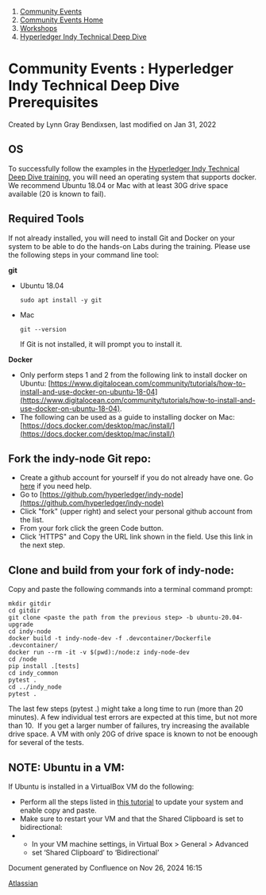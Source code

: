 1. [Community Events](index.html)
2. [Community Events Home](Community-Events-Home_21790731.html)
3. [Workshops](Workshops_21790888.html)
4. [Hyperledger Indy Technical Deep Dive](Hyperledger-Indy-Technical-Deep-Dive_21792290.html)

# Community Events : Hyperledger Indy Technical Deep Dive Prerequisites

Created by Lynn Gray Bendixsen, last modified on Jan 31, 2022

## OS

To successfully follow the examples in the [Hyperledger Indy Technical Deep Dive training](Hyperledger-Indy-Technical-Deep-Dive_21792290.html), you will need an operating system that supports docker. We recommend Ubuntu 18.04 or Mac with at least 30G drive space available (20 is known to fail).

## Required Tools

If not already installed, you will need to install Git and Docker on your system to be able to do the hands-on Labs during the training. Please use the following steps in your command line tool:

**git**

- Ubuntu 18.04
  
  ```
  sudo apt install -y git
  ```
- Mac
  
  ```
  git --version
  ```
  
  If Git is not installed, it will prompt you to install it.

**Docker**

- Only perform steps 1 and 2 from the following link to install docker on Ubuntu: [https://www.digitalocean.com/community/tutorials/how-to-install-and-use-docker-on-ubuntu-18-04](https://www.digitalocean.com/community/tutorials/how-to-install-and-use-docker-on-ubuntu-18-04).
- The following can be used as a guide to installing docker on Mac: [https://docs.docker.com/desktop/mac/install/](https://docs.docker.com/desktop/mac/install/)

## Fork the indy-node Git repo:

- Create a github account for yourself if you do not already have one. Go [here](https://www.wikihow.com/Create-an-Account-on-GitHub) if you need help.
- Go to [https://github.com/hyperledger/indy-node](https://github.com/hyperledger/indy-node)
- Click "fork" (upper right) and select your personal github account from the list.
- From your fork click the green Code button.
- Click 'HTTPS" and Copy the URL link shown in the field. Use this link in the next step.

## Clone and build from your fork of indy-node:

Copy and paste the following commands into a terminal command prompt:

```
mkdir gitdir
cd gitdir
git clone <paste the path from the previous step> -b ubuntu-20.04-upgrade
cd indy-node 
docker build -t indy-node-dev -f .devcontainer/Dockerfile .devcontainer/ 
docker run --rm -it -v $(pwd):/node:z indy-node-dev
cd /node
pip install .[tests]
cd indy_common 
pytest . 
cd ../indy_node
pytest . 

```

The last few steps (pytest .) might take a long time to run (more than 20 minutes). A few individual test errors are expected at this time, but not more than 10.  If you get a larger number of failures, try increasing the available drive space. A VM with only 20G of drive space is known to not be enoough for several of the tests.

## NOTE: Ubuntu in a VM:

If Ubuntu is installed in a VirtualBox VM do the following:

- Perform all the steps listed in [this tutorial](https://www.tecmint.com/install-virtualbox-guest-additions-in-ubuntu/) to update your system and enable copy and paste.
- Make sure to restart your VM and that the Shared Clipboard is set to bidirectional:
- - In your VM machine settings, in Virtual Box &gt; General &gt; Advanced
  - set ‘Shared Clipboard’ to ‘Bidirectional’

Document generated by Confluence on Nov 26, 2024 16:15

[Atlassian](http://www.atlassian.com/)
